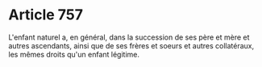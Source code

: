 # Article 757

L'enfant naturel a, en général, dans la succession de ses père et mère et autres ascendants, ainsi que de ses frères et soeurs et autres collatéraux, les mêmes droits qu'un enfant légitime.